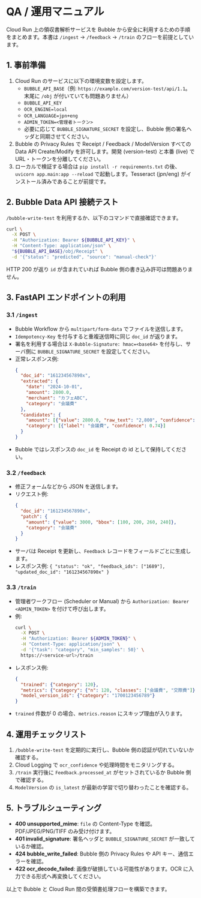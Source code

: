 # QA / 運用マニュアル

Cloud Run 上の領収書解析サービスを Bubble から安全に利用するための手順をまとめます。本書は `/ingest` → `/feedback` → `/train` のフローを前提としています。

## 1. 事前準備
1. Cloud Run のサービスに以下の環境変数を設定します。
   - `BUBBLE_API_BASE`（例: `https://example.com/version-test/api/1.1`。末尾に `/obj` が付いていても問題ありません）
   - `BUBBLE_API_KEY`
   - `OCR_ENGINE=local`
   - `OCR_LANGUAGE=jpn+eng`
   - `ADMIN_TOKEN=<管理者トークン>`
   - 必要に応じて `BUBBLE_SIGNATURE_SECRET` を設定し、Bubble 側の署名ヘッダと同期させてください。
2. Bubble の Privacy Rules で Receipt / Feedback / ModelVersion すべての Data API Create/Modify を許可します。開発 (version-test) と本番 (live) で URL・トークンを分離してください。
3. ローカルで検証する場合は `pip install -r requirements.txt` の後、`uvicorn app.main:app --reload` で起動します。Tesseract (jpn/eng) がインストール済みであることが前提です。

## 2. Bubble Data API 接続テスト
`/bubble-write-test` を利用するか、以下のコマンドで直接確認できます。

```bash
curl \
  -X POST \
  -H "Authorization: Bearer ${BUBBLE_API_KEY}" \
  -H "Content-Type: application/json" \
  "${BUBBLE_API_BASE}/obj/Receipt" \
  -d '{"status": "predicted", "source": "manual-check"}'
```

HTTP 200 が返り `id` が含まれていれば Bubble 側の書き込み許可は問題ありません。

## 3. FastAPI エンドポイントの利用
### 3.1 `/ingest`
- Bubble Workflow から `multipart/form-data` でファイルを送信します。
- `Idempotency-Key` を付与すると重複送信時に同じ `doc_id` が返ります。
- 署名を利用する場合は `X-Bubble-Signature: hmac=<base64>` を付与し、サーバ側に `BUBBLE_SIGNATURE_SECRET` を設定してください。
- 正常レスポンス例:
  ```json
  {
    "doc_id": "161234567890x",
    "extracted": {
      "date": "2024-10-01",
      "amount": 2800.0,
      "merchant": "カフェABC",
      "category": "会議費"
    },
    "candidates": {
      "amount": [{"value": 2800.0, "raw_text": "2,800", "confidence": 0.9}],
      "category": [{"label": "会議費", "confidence": 0.74}]
    }
  }
  ```
- Bubble ではレスポンスの `doc_id` を Receipt の id として保持してください。

### 3.2 `/feedback`
- 修正フォームなどから JSON を送信します。
- リクエスト例:
  ```json
  {
    "doc_id": "161234567890x",
    "patch": {
      "amount": {"value": 3000, "bbox": [100, 200, 260, 240]},
      "category": "会議費"
    }
  }
  ```
- サーバは Receipt を更新し、`Feedback` レコードをフィールドごとに生成します。
- レスポンス例: `{ "status": "ok", "feedback_ids": ["1689"], "updated_doc_id": "161234567890x" }`

### 3.3 `/train`
- 管理者ワークフロー (Scheduler or Manual) から `Authorization: Bearer <ADMIN_TOKEN>` を付けて呼び出します。
- 例:
  ```bash
  curl \
    -X POST \
    -H "Authorization: Bearer ${ADMIN_TOKEN}" \
    -H "Content-Type: application/json" \
    -d '{"task": "category", "min_samples": 50}' \
    https://<service-url>/train
  ```
- レスポンス例:
  ```json
  {
    "trained": {"category": 120},
    "metrics": {"category": {"n": 120, "classes": ["会議費", "交際費"]}},
    "model_version_ids": {"category": "1700123456789"}
  }
  ```
- `trained` 件数が 0 の場合、`metrics.reason` にスキップ理由が入ります。

## 4. 運用チェックリスト
1. `/bubble-write-test` を定期的に実行し、Bubble 側の認証が切れていないか確認する。
2. Cloud Logging で `ocr_confidence` や処理時間をモニタリングする。
3. `/train` 実行後に `Feedback.processed_at` がセットされているか Bubble 側で確認する。
4. `ModelVersion` の `is_latest` が最新の学習で切り替わったことを確認する。

## 5. トラブルシューティング
- **400 unsupported_mime**: `file` の Content-Type を確認。PDF/JPEG/PNG/TIFF のみ受け付けます。
- **401 invalid_signature**: 署名ヘッダと `BUBBLE_SIGNATURE_SECRET` が一致しているか確認。
- **424 bubble_write_failed**: Bubble 側の Privacy Rules や API キー、通信エラーを確認。
- **422 ocr_decode_failed**: 画像が破損している可能性があります。OCR に入力できる形式へ再変換してください。

以上で Bubble と Cloud Run 間の受領書処理フローを構築できます。
